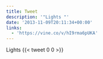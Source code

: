 ```yaml
---
title: Tweet
description: '"Lights "'
date: '2013-11-09T20:11:34+00:00'
links:
  - 'https://vine.co/v/hI9rma6pUKA'
---
```

Lights 
      {{< tweet 0 0 >}}
    
